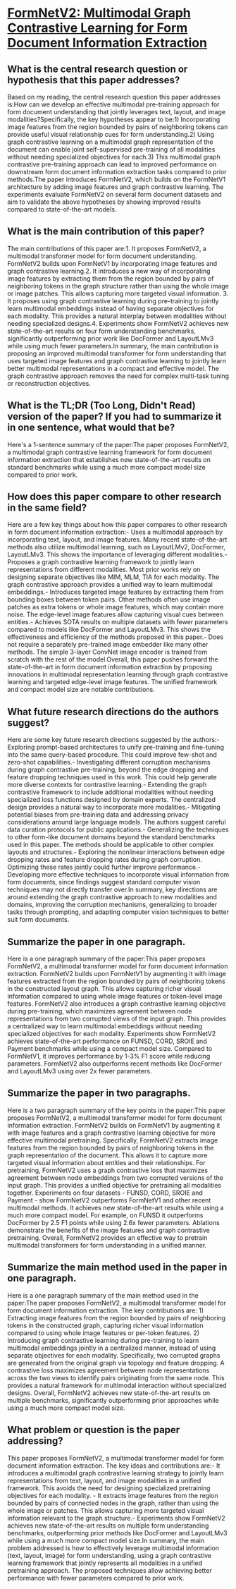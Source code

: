# [FormNetV2: Multimodal Graph Contrastive Learning for Form Document   Information Extraction](https://arxiv.org/abs/2305.02549)

## What is the central research question or hypothesis that this paper addresses?

 Based on my reading, the central research question this paper addresses is:How can we develop an effective multimodal pre-training approach for form document understanding that jointly leverages text, layout, and image modalities?Specifically, the key hypotheses appear to be:1) Incorporating image features from the region bounded by pairs of neighboring tokens can provide useful visual relationship cues for form understanding.2) Using graph contrastive learning on a multimodal graph representation of the document can enable joint self-supervised pre-training of all modalities without needing specialized objectives for each.3) This multimodal graph contrastive pre-training approach can lead to improved performance on downstream form document information extraction tasks compared to prior methods.The paper introduces FormNetV2, which builds on the FormNetV1 architecture by adding image features and graph contrastive learning. The experiments evaluate FormNetV2 on several form document datasets and aim to validate the above hypotheses by showing improved results compared to state-of-the-art models.


## What is the main contribution of this paper?

 The main contributions of this paper are:1. It proposes FormNetV2, a multimodal transformer model for form document understanding. FormNetV2 builds upon FormNetV1 by incorporating image features and graph contrastive learning.2. It introduces a new way of incorporating image features by extracting them from the region bounded by pairs of neighboring tokens in the graph structure rather than using the whole image or image patches. This allows capturing more targeted visual information. 3. It proposes using graph contrastive learning during pre-training to jointly learn multimodal embeddings instead of having separate objectives for each modality. This provides a natural interplay between modalities without needing specialized designs.4. Experiments show FormNetV2 achieves new state-of-the-art results on four form understanding benchmarks, significantly outperforming prior work like DocFormer and LayoutLMv3 while using much fewer parameters.In summary, the main contribution is proposing an improved multimodal transformer for form understanding that uses targeted image features and graph contrastive learning to jointly learn better multimodal representations in a compact and effective model. The graph contrastive approach removes the need for complex multi-task tuning or reconstruction objectives.


## What is the TL;DR (Too Long, Didn't Read) version of the paper? If you had to summarize it in one sentence, what would that be?

 Here's a 1-sentence summary of the paper:The paper proposes FormNetV2, a multimodal graph contrastive learning framework for form document information extraction that establishes new state-of-the-art results on standard benchmarks while using a much more compact model size compared to prior work.


## How does this paper compare to other research in the same field?

 Here are a few key things about how this paper compares to other research in form document information extraction:- Uses a multimodal approach by incorporating text, layout, and image features. Many recent state-of-the-art methods also utilize multimodal learning, such as LayoutLMv2, DocFormer, LayoutLMv3. This shows the importance of leveraging different modalities.- Proposes a graph contrastive learning framework to jointly learn representations from different modalities. Most prior works rely on designing separate objectives like MIM, MLM, TIA for each modality. The graph contrastive approach provides a unified way to learn multimodal embeddings.- Introduces targeted image features by extracting them from bounding boxes between token pairs. Other methods often use image patches as extra tokens or whole image features, which may contain more noise. The edge-level image features allow capturing visual cues between entities.- Achieves SOTA results on multiple datasets with fewer parameters compared to models like DocFormer and LayoutLMv3. This shows the effectiveness and efficiency of the methods proposed in this paper.- Does not require a separately pre-trained image embedder like many other methods. The simple 3-layer ConvNet image encoder is trained from scratch with the rest of the model.Overall, this paper pushes forward the state-of-the-art in form document information extraction by proposing innovations in multimodal representation learning through graph contrastive learning and targeted edge-level image features. The unified framework and compact model size are notable contributions.


## What future research directions do the authors suggest?

 Here are some key future research directions suggested by the authors:- Exploring prompt-based architectures to unify pre-training and fine-tuning into the same query-based procedure. This could improve few-shot and zero-shot capabilities.- Investigating different corruption mechanisms during graph contrastive pre-training, beyond the edge dropping and feature dropping techniques used in this work. This could help generate more diverse contexts for contrastive learning.- Extending the graph contrastive framework to include additional modalities without needing specialized loss functions designed by domain experts. The centralized design provides a natural way to incorporate more modalities.- Mitigating potential biases from pre-training data and addressing privacy considerations around large language models. The authors suggest careful data curation protocols for public applications.- Generalizing the techniques to other form-like document domains beyond the standard benchmarks used in this paper. The methods should be applicable to other complex layouts and structures.- Exploring the nonlinear interactions between edge dropping rates and feature dropping rates during graph corruption. Optimizing these rates jointly could further improve performance.- Developing more effective techniques to incorporate visual information from form documents, since findings suggest standard computer vision techniques may not directly transfer over.In summary, key directions are around extending the graph contrastive approach to new modalities and domains, improving the corruption mechanisms, generalizing to broader tasks through prompting, and adapting computer vision techniques to better suit form documents.


## Summarize the paper in one paragraph.

 Here is a one paragraph summary of the paper:This paper proposes FormNetV2, a multimodal transformer model for form document information extraction. FormNetV2 builds upon FormNetV1 by augmenting it with image features extracted from the region bounded by pairs of neighboring tokens in the constructed layout graph. This allows capturing richer visual information compared to using whole image features or token-level image features. FormNetV2 also introduces a graph contrastive learning objective during pre-training, which maximizes agreement between node representations from two corrupted views of the input graph. This provides a centralized way to learn multimodal embeddings without needing specialized objectives for each modality. Experiments show FormNetV2 achieves state-of-the-art performance on FUNSD, CORD, SROIE and Payment benchmarks while using a compact model size. Compared to FormNetV1, it improves performance by 1-3% F1 score while reducing parameters. FormNetV2 also outperforms recent methods like DocFormer and LayoutLMv3 using over 2x fewer parameters.


## Summarize the paper in two paragraphs.

 Here is a two paragraph summary of the key points in the paper:This paper proposes FormNetV2, a multimodal transformer model for form document information extraction. FormNetV2 builds on FormNetV1 by augmenting it with image features and a graph contrastive learning objective for more effective multimodal pretraining. Specifically, FormNetV2 extracts image features from the region bounded by pairs of neighboring tokens in the graph representation of the document. This allows it to capture more targeted visual information about entities and their relationships. For pretraining, FormNetV2 uses a graph contrastive loss that maximizes agreement between node embeddings from two corrupted versions of the input graph. This provides a unified objective for pretraining all modalities together. Experiments on four datasets - FUNSD, CORD, SROIE and Payment - show FormNetV2 outperforms FormNetV1 and other recent multimodal methods. It achieves new state-of-the-art results while using a much more compact model. For example, on FUNSD it outperforms DocFormer by 2.5 F1 points while using 2.6x fewer parameters. Ablations demonstrate the benefits of the image features and graph contrastive pretraining. Overall, FormNetV2 provides an effective way to pretrain multimodal transformers for form understanding in a unified manner.


## Summarize the main method used in the paper in one paragraph.

 Here is a one paragraph summary of the main method used in the paper:The paper proposes FormNetV2, a multimodal transformer model for form document information extraction. The key contributions are: 1) Extracting image features from the region bounded by pairs of neighboring tokens in the constructed graph, capturing richer visual information compared to using whole image features or per-token features. 2) Introducing graph contrastive learning during pre-training to learn multimodal embeddings jointly in a centralized manner, instead of using separate objectives for each modality. Specifically, two corrupted graphs are generated from the original graph via topology and feature dropping. A contrastive loss maximizes agreement between node representations across the two views to identify pairs originating from the same node. This provides a natural framework for multimodal interaction without specialized designs. Overall, FormNetV2 achieves new state-of-the-art results on multiple benchmarks, significantly outperforming prior approaches while using a much more compact model size.


## What problem or question is the paper addressing?

 This paper proposes FormNetV2, a multimodal transformer model for form document information extraction. The key ideas and contributions are:- It introduces a multimodal graph contrastive learning strategy to jointly learn representations from text, layout, and image modalities in a unified framework. This avoids the need for designing specialized pretraining objectives for each modality. - It extracts image features from the region bounded by pairs of connected nodes in the graph, rather than using the whole image or patches. This allows capturing more targeted visual information relevant to the graph structure.- Experiments show FormNetV2 achieves new state-of-the-art results on multiple form understanding benchmarks, outperforming prior methods like DocFormer and LayoutLMv3 while using a much more compact model size.In summary, the main problem addressed is how to effectively leverage multimodal information (text, layout, image) for form understanding, using a graph contrastive learning framework that jointly represents all modalities in a unified pretraining approach. The proposed techniques allow achieving better performance with fewer parameters compared to prior work.
